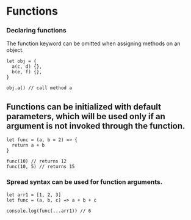 # Functions

### Declaring functions

The function keyword can be omitted when assigning methods on an object.
```
let obj = {
  a(c, d) {},
  b(e, f) {},
}

obj.a() // call method a
```

## Functions can be initialized with default parameters, which will be used only if an argument is not invoked through the function.
```
let func = (a, b = 2) => {
  return a + b
}

func(10) // returns 12
func(10, 5) // returns 15
```

### Spread syntax can be used for function arguments.
```
let arr1 = [1, 2, 3]
let func = (a, b, c) => a + b + c

console.log(func(...arr1)) // 6
```

